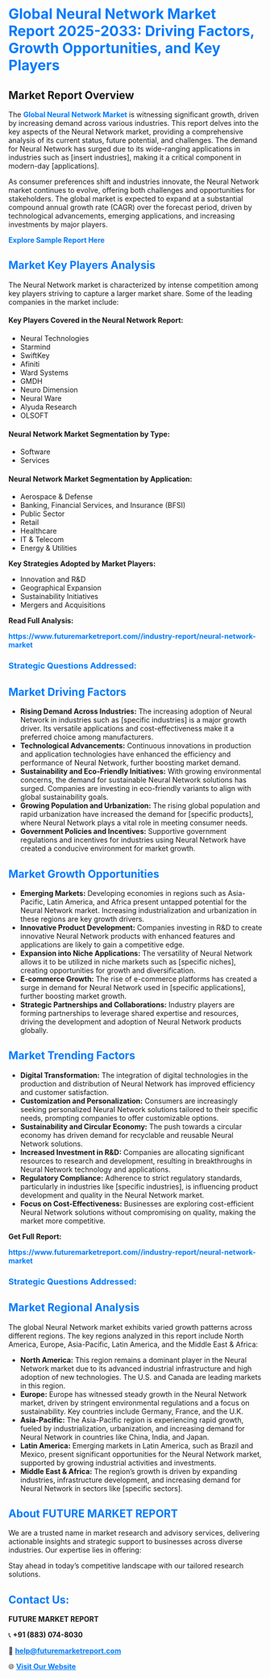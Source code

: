 <h1 style="color: #007BFF;">Global Neural Network Market Report 2025-2033: Driving Factors, Growth Opportunities, and Key Players</h1>

<section id="overview">
<h2>Market Report Overview</h2>
<p>The <a href="https://www.futuremarketreport.com//industry-report/neural-network-market" style="color: #007BFF; text-decoration: none;"><strong>Global Neural Network Market</strong></a> is witnessing significant growth, driven by increasing demand across various industries. This report delves into the key aspects of the Neural Network market, providing a comprehensive analysis of its current status, future potential, and challenges. The demand for Neural Network has surged due to its wide-ranging applications in industries such as [insert industries], making it a critical component in modern-day [applications].</p>
<p>As consumer preferences shift and industries innovate, the Neural Network market continues to evolve, offering both challenges and opportunities for stakeholders. The global market is expected to expand at a substantial compound annual growth rate (CAGR) over the forecast period, driven by technological advancements, emerging applications, and increasing investments by major players.</p>
</section>

<section id="overview">
<p><a href="https://www.futuremarketreport.com//request-sample/reportId=61449" style="color: #007BFF; text-decoration: none;"><strong>Explore Sample Report Here</strong></a></p>
</section>

<section id="key-players">
<h2 style="color: #007BFF;">Market Key Players Analysis</h2>
<p>The Neural Network market is characterized by intense competition among key players striving to capture a larger market share. Some of the leading companies in the market include:</p>
<h4>Key Players Covered in the Neural Network Report:</h4>
<ul><li>Neural Technologies</li><li>Starmind</li><li>SwiftKey</li><li>Afiniti</li><li>Ward Systems</li><li>GMDH</li><li>Neuro Dimension</li><li>Neural Ware</li><li>Alyuda Research</li><li>OLSOFT</li></ul>
<h4>Neural Network Market Segmentation by Type:</h4>
<ul><li>Software</li><li>Services</li></ul>

<h4>Neural Network Market Segmentation by Application:</h4>
<ul><li>Aerospace &amp; Defense</li><li>Banking, Financial Services, and Insurance (BFSI)</li><li>Public Sector</li><li>Retail</li><li>Healthcare</li><li>IT &amp; Telecom</li><li>Energy &amp; Utilities</li></ul>
<p><strong>Key Strategies Adopted by Market Players:</strong></p>
<ul>
<li>Innovation and R&D</li>
<li>Geographical Expansion</li>
<li>Sustainability Initiatives</li>
<li>Mergers and Acquisitions</li>
</ul>
</section>

<section>
<p><strong>Read Full Analysis: </strong></p><a href="https://www.futuremarketreport.com//industry-report/neural-network-market" style="color: #007BFF; text-decoration: none;"><strong>https://www.futuremarketreport.com//industry-report/neural-network-market</strong></a>
<h3 style="color: #007BFF;">Strategic Questions Addressed:</h3>
</section>

<section id="driving-factors">
<h2 style="color: #007BFF;">Market Driving Factors</h2>
<ul>
<li><strong>Rising Demand Across Industries:</strong> The increasing adoption of Neural Network in industries such as [specific industries] is a major growth driver. Its versatile applications and cost-effectiveness make it a preferred choice among manufacturers.</li>
<li><strong>Technological Advancements:</strong> Continuous innovations in production and application technologies have enhanced the efficiency and performance of Neural Network, further boosting market demand.</li>
<li><strong>Sustainability and Eco-Friendly Initiatives:</strong> With growing environmental concerns, the demand for sustainable Neural Network solutions has surged. Companies are investing in eco-friendly variants to align with global sustainability goals.</li>
<li><strong>Growing Population and Urbanization:</strong> The rising global population and rapid urbanization have increased the demand for [specific products], where Neural Network plays a vital role in meeting consumer needs.</li>
<li><strong>Government Policies and Incentives:</strong> Supportive government regulations and incentives for industries using Neural Network have created a conducive environment for market growth.</li>
</ul>
</section>

<section id="growth-opportunities">
<h2 style="color: #007BFF;">Market Growth Opportunities</h2>
<ul>
<li><strong>Emerging Markets:</strong> Developing economies in regions such as Asia-Pacific, Latin America, and Africa present untapped potential for the Neural Network market. Increasing industrialization and urbanization in these regions are key growth drivers.</li>
<li><strong>Innovative Product Development:</strong> Companies investing in R&D to create innovative Neural Network products with enhanced features and applications are likely to gain a competitive edge.</li>
<li><strong>Expansion into Niche Applications:</strong> The versatility of Neural Network allows it to be utilized in niche markets such as [specific niches], creating opportunities for growth and diversification.</li>
<li><strong>E-commerce Growth:</strong> The rise of e-commerce platforms has created a surge in demand for Neural Network used in [specific applications], further boosting market growth.</li>
<li><strong>Strategic Partnerships and Collaborations:</strong> Industry players are forming partnerships to leverage shared expertise and resources, driving the development and adoption of Neural Network products globally.</li>
</ul>
</section>

<section id="trending-factors">
<h2 style="color: #007BFF;">Market Trending Factors</h2>
<ul>
<li><strong>Digital Transformation:</strong> The integration of digital technologies in the production and distribution of Neural Network has improved efficiency and customer satisfaction.</li>
<li><strong>Customization and Personalization:</strong> Consumers are increasingly seeking personalized Neural Network solutions tailored to their specific needs, prompting companies to offer customizable options.</li>
<li><strong>Sustainability and Circular Economy:</strong> The push towards a circular economy has driven demand for recyclable and reusable Neural Network solutions.</li>
<li><strong>Increased Investment in R&D:</strong> Companies are allocating significant resources to research and development, resulting in breakthroughs in Neural Network technology and applications.</li>
<li><strong>Regulatory Compliance:</strong> Adherence to strict regulatory standards, particularly in industries like [specific industries], is influencing product development and quality in the Neural Network market.</li>
<li><strong>Focus on Cost-Effectiveness:</strong> Businesses are exploring cost-efficient Neural Network solutions without compromising on quality, making the market more competitive.</li>
</ul>
</section>

<section>
<p><strong>Get Full Report: </strong></p><a href="https://www.futuremarketreport.com//industry-report/neural-network-market" style="color: #007BFF; text-decoration: none;"><strong>https://www.futuremarketreport.com//industry-report/neural-network-market</strong></a>
<h3 style="color: #007BFF;">Strategic Questions Addressed:</h3>
</section>


<section id="regional-analysis">
<h2 style="color: #007BFF;">Market Regional Analysis</h2>
<p>The global Neural Network market exhibits varied growth patterns across different regions. The key regions analyzed in this report include North America, Europe, Asia-Pacific, Latin America, and the Middle East & Africa:</p>
<ul>
<li><strong>North America:</strong> This region remains a dominant player in the Neural Network market due to its advanced industrial infrastructure and high adoption of new technologies. The U.S. and Canada are leading markets in this region.</li>
<li><strong>Europe:</strong> Europe has witnessed steady growth in the Neural Network market, driven by stringent environmental regulations and a focus on sustainability. Key countries include Germany, France, and the U.K.</li>
<li><strong>Asia-Pacific:</strong> The Asia-Pacific region is experiencing rapid growth, fueled by industrialization, urbanization, and increasing demand for Neural Network in countries like China, India, and Japan.</li>
<li><strong>Latin America:</strong> Emerging markets in Latin America, such as Brazil and Mexico, present significant opportunities for the Neural Network market, supported by growing industrial activities and investments.</li>
<li><strong>Middle East & Africa:</strong> The region’s growth is driven by expanding industries, infrastructure development, and increasing demand for Neural Network in sectors like [specific sectors].</li>
</ul>
</section>

<footer>
<h2 style="color: #007BFF;">About FUTURE MARKET REPORT</h2>
<p>We are a trusted name in market research and advisory services, delivering actionable insights and strategic support to businesses across diverse industries. Our expertise lies in offering:</p>

<p>Stay ahead in today’s competitive landscape with our tailored research solutions.</p>

<h2 style="color: #007BFF;">Contact Us:</h2>
<p><strong>FUTURE MARKET REPORT</strong></p>
<p>📞 <strong>+91 (883) 074-8030</strong></p>
<p>📧 <strong><a href="mailto:help@futuremarketreport.com" style="color: #007BFF;">help@futuremarketreport.com</a></strong></p>
<p>🌐 <strong><a href="https://www.futuremarketreport.com/" style="color: #007BFF;">Visit Our Website</a></strong></p>
</footer>